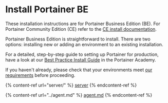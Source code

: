 # Install Portainer BE


These installation instructions are for Portainer Business Edition (BE). For Portainer Community Edition (CE) refer to the [CE install documentation](../install-ce/).


Portainer Business Edition is straightforward to install. There are two options: installing new or adding an environment to an existing installation.

For a detailed, step-by-step guide to setting up Portainer for production, have a look at our [Best Practice Install Guide](https://academy.portainer.io/install/) in the Portainer Academy.


If you haven't already, please check that your environments meet [our requirements](../requirements-and-prerequisites.md) before proceeding.


{% content-ref url="server/" %}
[server](server/)
{% endcontent-ref %}

{% content-ref url="../agent.md" %}
[agent.md](../agent.md)
{% endcontent-ref %}
